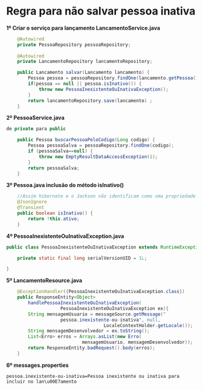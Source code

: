 # Regra para não salvar pessoa inativa

**1º Criar o serviço para lançamento LancamentoService.java**

```java
	@Autowired
	private PessoaRepository pessoaRepository;
	
	@Autowired
	private LancamentoRepository lancamentoRepository;

	public Lancamento salvar(Lancamento lancamento) {
		Pessoa pessoa = pessoaRepository.findOne(lancamento.getPessoa().getCodigo());
		if(pessoa == null || pessoa.isInativo()) {
			throw new PessoaInexistenteOuInativaException();
		}
		return lancamentoRepository.save(lancamento) ;
	}
```
**2º PessoaService.java**

```java
de private para public

	public Pessoa buscarPessoaPeloCodigo(Long codigo) {
		Pessoa pessoaSalva = pessoaRepository.findOne(codigo);
		if (pessoaSalva==null) {
			throw new EmptyResultDataAccessException(1);
		}
		return pessoaSalva;
	}

```
**3º Pessoa.java inclusão do método isInativo()**

```java
	//Assim hibernate e o Jackson não identificam como uma propriedade do model 
	@JsonIgnore
	@Transient
	public boolean isInativo() {
		return !this.ativo;
	}
```
**4º PessoaInexistenteOuInativaException.java**

```java
public class PessoaInexistenteOuInativaException extends RuntimeException {

	private static final long serialVersionUID = 1L;

}
```
**5º LancamentoResource.java**

```java
	@ExceptionHandler({PessoaInexistenteOuInativaException.class})
	public ResponseEntity<Object> 
		handlePessoaInexistenteOuInativaException(
					PessoaInexistenteOuInativaException ex){
		String mensagemUsuario = messageSource.getMessage("
					pessoa.inexistente-ou-inativa", null, 
									LocaleContextHolder.getLocale());
		String mensagemDesenvolvedor = ex.toString();
		List<Erro> erros = Arrays.asList(new Erro(
							mensagemUsuario, mensagemDesenvolvedor));
		return ResponseEntity.badRequest().body(erros);
	}
```
**6º messages.properties**

```
pessoa.inexistente-ou-inativa=Pessoa inexistente ou inativa para incluir no lan\u00E7amento
```

